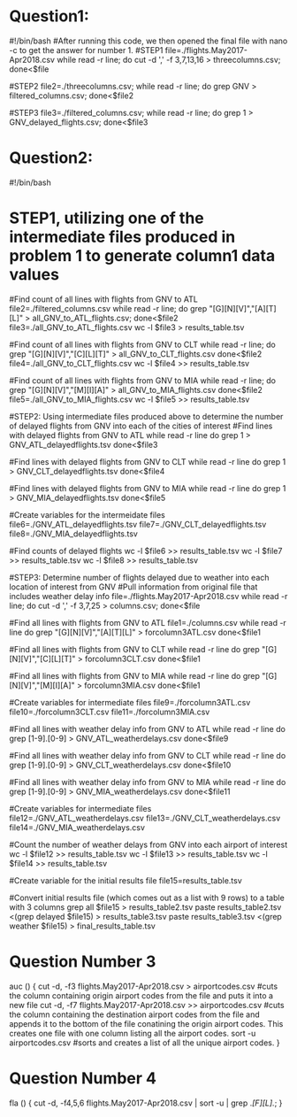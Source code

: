 # Question1:
#!/bin/bash
#After running this code, we then opened the final file with nano -c to get the answer for number 1.
#STEP1
file=./flights.May2017-Apr2018.csv
while read -r line;
do
cut -d ',' -f 3,7,13,16 > threecolumns.csv;
done<$file

#STEP2
file2=./threecolumns.csv;
while read -r line;
do
grep GNV  > filtered_columns.csv;
done<$file2

#STEP3
file3=./filtered_columns.csv;
while read -r line;
do
grep 1 > GNV_delayed_flights.csv;
done<$file3

# Question2:

#!/bin/bash


# STEP1, utilizing one of the intermediate files produced in problem 1 to generate column1 data values

#Find count of all lines with flights from GNV to ATL
file2=./filtered_columns.csv
while read -r line;
do
grep \"[G][N][V]\"\,\"[A][T][L]\"  > all_GNV_to_ATL_flights.csv;
done<$file2
file3=./all_GNV_to_ATL_flights.csv
wc -l $file3 > results_table.tsv

#Find count of all lines with flights from GNV to CLT
while read -r line;
do
grep \"[G][N][V]\"\,\"[C][L][T]\" > all_GNV_to_CLT_flights.csv
done<$file2
file4=./all_GNV_to_CLT_flights.csv
wc -l $file4 >> results_table.tsv

#Find count of all lines with flights from GNV to MIA
while read -r line;
do
grep \"[G][N][V]\"\,\"[M][I][A]\" > all_GNV_to_MIA_flights.csv
done<$file2
file5=./all_GNV_to_MIA_flights.csv
wc -l $file5 >> results_table.tsv

#STEP2: Using intermediate files produced above to determine the number of delayed flights from GNV into each of the cities of interest
#Find lines with delayed flights from GNV to ATL
while read -r line
do
grep 1 > GNV_ATL_delayedflights.tsv
done<$file3

#Find lines with delayed flights from GNV to CLT
while read -r line
do
grep 1 > GNV_CLT_delayedflights.tsv
done<$file4

#Find lines with delayed flights from GNV to MIA
while read -r line
do
grep 1 > GNV_MIA_delayedflights.tsv
done<$file5

#Create variables for the intermeidate files
file6=./GNV_ATL_delayedflights.tsv
file7=./GNV_CLT_delayedflights.tsv
file8=./GNV_MIA_delayedflights.tsv

#Find counts of delayed flights
wc -l $file6 >> results_table.tsv
wc -l $file7 >> results_table.tsv
wc -l $file8 >> results_table.tsv

#STEP3: Determine number of flights delayed due to weather into each location of interest from GNV
#Pull information from original file that includes weather delay info
file=./flights.May2017-Apr2018.csv
while read -r line;
do
cut -d ',' -f 3,7,25 > columns.csv;
done<$file

#Find all lines with flights from GNV to ATL
file1=./columns.csv
while read -r line
do
grep \"[G][N][V]\"\,\"[A][T][L]\" > forcolumn3ATL.csv
done<$file1

#Find all lines with flights from GNV to CLT
while read -r line
do
grep \"[G][N][V]\"\,\"[C][L][T]\" > forcolumn3CLT.csv
done<$file1

#Find all lines with flights from GNV to MIA
while read -r line
do
grep \"[G][N][V]\"\,\"[M][I][A]\" > forcolumn3MIA.csv
done<$file1

#Create variables for intermediate files
file9=./forcolumn3ATL.csv
file10=./forcolumn3CLT.csv
file11=./forcolumn3MIA.csv

#Find all lines with weather delay info from GNV to ATL
while read -r line
do
grep [1-9]\.[0-9]  > GNV_ATL_weatherdelays.csv
done<$file9

#Find all lines with weather delay info from GNV to CLT
while read -r line
do
grep [1-9]\.[0-9]  > GNV_CLT_weatherdelays.csv
done<$file10

#Find all lines with weather delay info from GNV to MIA
while read -r line
do
grep [1-9]\.[0-9]  > GNV_MIA_weatherdelays.csv
done<$file11

#Create variables for intermediate files
file12=./GNV_ATL_weatherdelays.csv
file13=./GNV_CLT_weatherdelays.csv
file14=./GNV_MIA_weatherdelays.csv

#Count the number of weather delays from GNV into each airport of interest
wc -l $file12 >> results_table.tsv
wc -l $file13 >> results_table.tsv
wc -l $file14 >> results_table.tsv

#Create variable for the initial results file
file15=results_table.tsv

#Convert initial results file (which comes out as a list with 9 rows) to a table with 3 columns
grep all $file15 > results_table2.tsv
paste results_table2.tsv  <(grep delayed $file15) > results_table3.tsv
paste results_table3.tsv <(grep weather $file15) > final_results_table.tsv

 # Question Number 3
 auc () {
               cut -d, -f3 flights.May2017-Apr2018.csv > airportcodes.csv
               #cuts the column containing origin airport codes from the file and puts it into a new file
               cut -d, -f7 flights.May2017-Apr2018.csv >> airportcodes.csv
               #cuts the column containing the destination airport codes from the file and appends it to the bottom of the file conatining the origin airport codes. This creates one file with one column listing all the airport codes.
               sort -u airportcodes.csv
               #sorts and creates a list of all the unique airport codes.
}




# Question Number 4

fla () {  cut -d, -f4,5,6 flights.May2017-Apr2018.csv | sort -u | grep .*[F][L].*;  }

